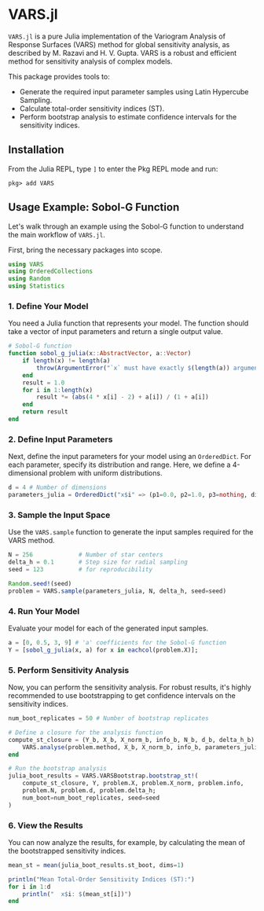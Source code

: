 # VARS.jl

`VARS.jl` is a pure Julia implementation of the Variogram Analysis of Response Surfaces (VARS) method for global sensitivity analysis, as described by M. Razavi and H. V. Gupta. VARS is a robust and efficient method for sensitivity analysis of complex models.

This package provides tools to:
*   Generate the required input parameter samples using Latin Hypercube Sampling.
*   Calculate total-order sensitivity indices (ST).
*   Perform bootstrap analysis to estimate confidence intervals for the sensitivity indices.

## Installation

From the Julia REPL, type `]` to enter the Pkg REPL mode and run:
```
pkg> add VARS
```

## Usage Example: Sobol-G Function

Let's walk through an example using the Sobol-G function to understand the main workflow of `VARS.jl`.

First, bring the necessary packages into scope.
```julia
using VARS
using OrderedCollections
using Random
using Statistics
```

### 1. Define Your Model

You need a Julia function that represents your model. The function should take a vector of input parameters and return a single output value.

```julia
# Sobol-G function
function sobol_g_julia(x::AbstractVector, a::Vector)
    if length(x) != length(a)
        throw(ArgumentError("`x` must have exactly $(length(a)) arguments."))
    end
    result = 1.0
    for i in 1:length(x)
        result *= (abs(4 * x[i] - 2) + a[i]) / (1 + a[i])
    end
    return result
end
```

### 2. Define Input Parameters

Next, define the input parameters for your model using an `OrderedDict`. For each parameter, specify its distribution and range. Here, we define a 4-dimensional problem with uniform distributions.

```julia
d = 4 # Number of dimensions
parameters_julia = OrderedDict("x$i" => (p1=0.0, p2=1.0, p3=nothing, dist="unif") for i in 1:d)
```

### 3. Sample the Input Space

Use the `VARS.sample` function to generate the input samples required for the VARS method.

```julia
N = 256             # Number of star centers
delta_h = 0.1       # Step size for radial sampling
seed = 123          # for reproducibility

Random.seed!(seed)
problem = VARS.sample(parameters_julia, N, delta_h, seed=seed)
```

### 4. Run Your Model

Evaluate your model for each of the generated input samples.

```julia
a = [0, 0.5, 3, 9] # 'a' coefficients for the Sobol-G function
Y = [sobol_g_julia(x, a) for x in eachcol(problem.X)];
```

### 5. Perform Sensitivity Analysis

Now, you can perform the sensitivity analysis. For robust results, it's highly recommended to use bootstrapping to get confidence intervals on the sensitivity indices.

```julia
num_boot_replicates = 50 # Number of bootstrap replicates

# Define a closure for the analysis function
compute_st_closure = (Y_b, X_b, X_norm_b, info_b, N_b, d_b, delta_h_b) -> begin
    VARS.analyse(problem.method, X_b, X_norm_b, info_b, parameters_julia, N_b, d_b, delta_h_b, Y_b)
end

# Run the bootstrap analysis
julia_boot_results = VARS.VARSBootstrap.bootstrap_st!(
    compute_st_closure, Y, problem.X, problem.X_norm, problem.info,
    problem.N, problem.d, problem.delta_h;
    num_boot=num_boot_replicates, seed=seed
)
```

### 6. View the Results

You can now analyze the results, for example, by calculating the mean of the bootstrapped sensitivity indices.

```julia
mean_st = mean(julia_boot_results.st_boot, dims=1)

println("Mean Total-Order Sensitivity Indices (ST):")
for i in 1:d
    println("  x$i: $(mean_st[i])")
end
```